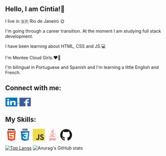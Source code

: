 ## Hello, I am Cíntia!👋

<!--
**cintiamoraes/cintiamoraes** is a ✨ _special_ ✨ repository because its `README.md` (this file) appears on your GitHub profile.

Here are some ideas to get you started:

- 🔭 I’m currently working on ...
- 🌱 I’m currently learning ...
- 👯 I’m looking to collaborate on ...
- 🤔 I’m looking for help with ...
- 💬 Ask me about ...
- 📫 How to reach me: ...
- 😄 Pronouns: ...
- ⚡ Fun fact: ...
-->


I live in :brazil:  Rio de Janeiro :sun_with_face:

I'm going through a career transition. At the moment I am studying full stack development.

I have been learning about HTML, CSS and JS.:computer:

I'm Mentee Cloud Girls.:heart::purple_heart:

I'm bilingual in Portuguese and Spanish and I'm learning a little English and French. 


## Connect with me:
<a href="https://www.linkedin.com/in/cinttiamoraes/" target= "_blank">
<img align="center" alt="cintia-linkedin" height="30" width="40" src="https://raw.githubusercontent.com/devicons/devicon/master/icons/linkedin/linkedin-plain.svg" style= "max-width:100%;">
</a>

<a href ="https://www.facebook.com/cintia.maya.376/" target="_blank">
<img align="center" alt="cintia-facebook" height="30" width="40" src="https://raw.githubusercontent.com/devicons/devicon/master/icons/facebook/facebook-plain.svg" style= "max-width:100%;">
</a>  

## My Skills:
<img align="center" width="40" height="40" alt="html" src="https://raw.githubusercontent.com/devicons/devicon/master/icons/html5/html5-original-wordmark.svg" style= "max-width:100%;"></img>  <img align="center" width="40" height="40" alt="css" src="https://raw.githubusercontent.com/devicons/devicon/master/icons/css3/css3-original-wordmark.svg" style= "max-width:100%;"></img>  <img align="center" width="40" height="40" alt="javascript" src="https://raw.githubusercontent.com/devicons/devicon/master/icons/javascript/javascript-original.svg" style= "max-width:100%;"></img>  <img align="center" width="40" height="40" alt="java" src="https://raw.githubusercontent.com/devicons/devicon/master/icons/java/java-plain-wordmark.svg" style= "max-width:100%;"></img> <img align="center" width="40" height="40" alt="html" src="https://raw.githubusercontent.com/devicons/devicon/master/icons/github/github-original.svg" style= "max-width:100%;">  

 [![Top Langs](https://github-readme-stats.vercel.app/api/top-langs/?username=cintiamoraes&layout=compact)](https://github.com/cintiamoraes/github-readme-stats) ![Anurag's GitHub stats](https://github-readme-stats.vercel.app/api?username=cintiamoraes&show_icons=true&theme=radical)



